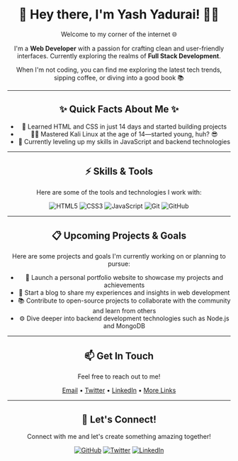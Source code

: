 <div align="center">
  <h1>👋 Hey there, I'm Yash Yadurai! 👨‍💻</h1>
  <p>Welcome to my corner of the internet 🌐</p>
  <p>I'm a <strong>Web Developer</strong> with a passion for crafting clean and user-friendly interfaces. Currently exploring the realms of <strong>Full Stack Development</strong>.</p>
  <p>When I'm not coding, you can find me exploring the latest tech trends, sipping coffee, or diving into a good book 📚</p>
</div>

<hr>

<div align="center">
  <h2>✨ Quick Facts About Me ✨</h2>
  <ul>
    <li>🚀 Learned HTML and CSS in just 14 days and started building projects</li>
    <li>🧑‍💻 Mastered Kali Linux at the age of 14—started young, huh? 😎</li>
    <li>🌱 Currently leveling up my skills in JavaScript and backend technologies</li>
  </ul>
</div>

<hr>

<div align="center">
  <h2>⚡️ Skills & Tools</h2>
  <p>Here are some of the tools and technologies I work with:</p>
  <p>
    <img src="https://img.shields.io/badge/HTML5-E34F26?style=for-the-badge&logo=html5&logoColor=white" alt="HTML5">
    <img src="https://img.shields.io/badge/CSS3-1572B6?style=for-the-badge&logo=css3&logoColor=white" alt="CSS3">
    <img src="https://img.shields.io/badge/JavaScript-F7DF1E?style=for-the-badge&logo=javascript&logoColor=black" alt="JavaScript">
    <img src="https://img.shields.io/badge/Git-F05032?style=for-the-badge&logo=git&logoColor=white" alt="Git">
    <img src="https://img.shields.io/badge/GitHub-181717?style=for-the-badge&logo=github&logoColor=white" alt="GitHub">
  </p>
</div>

<hr>

<div align="center">
  <h2>📋 Upcoming Projects & Goals</h2>
  <p>Here are some projects and goals I'm currently working on or planning to pursue:</p>
  <ul>
    <li>🌟 Launch a personal portfolio website to showcase my projects and achievements</li>
    <li>🚀 Start a blog to share my experiences and insights in web development</li>
    <li>📚 Contribute to open-source projects to collaborate with the community and learn from others</li>
    <li>⚙️ Dive deeper into backend development technologies such as Node.js and MongoDB</li>
  </ul>
</div>

<hr>

<div align="center">
  <h2>📫 Get In Touch</h2>
  <p>Feel free to reach out to me!</p>
  <p>
    <a href="mailto:yashyadurai001@gmail.com">Email</a> •
    <a href="https://twitter.com/yashyadurai">Twitter</a> •
    <a href="https://www.linkedin.com/in/yash-yadurai-a58591300/">LinkedIn</a> •
    <a href="https://yashyadurai.github.io/My-Links/">More Links</a>
  </p>
</div>

<hr>

<div align="center">
  <h2>🌟 Let's Connect!</h2>
  <p>Connect with me and let's create something amazing together!</p>
  <p>
    <a href="https://github.com/yashyadurai"><img src="https://img.shields.io/github/followers/yashyadurai?style=social" alt="GitHub"></a>
    <a href="https://twitter.com/yashyadurai"><img src="https://img.shields.io/twitter/follow/yashyadurai?style=social" alt="Twitter"></a>
    <a href="https://linkedin.com/in/yashyadurai"><img src="https://img.shields.io/badge/LinkedIn-0077B5?style=for-the-badge&logo=linkedin&logoColor=white" alt="LinkedIn"></a>
  </p>
</div>
